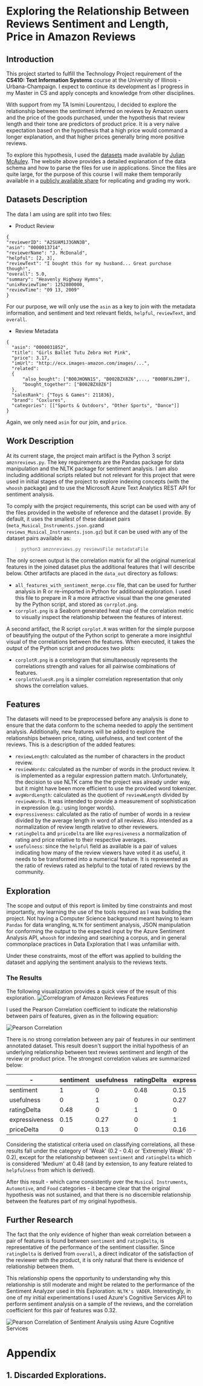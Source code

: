 # Exploring the Relationship Between Reviews Sentiment and Length, Price in Amazon Reviews
## Introduction
This project started to fulfill the Technology Project requirement of the **CS410: Text Information Systems** course at the University of Illinois - Urbana-Champaign. I expect to continue its development as I progress in my Master in CS and apply concepts and knowledge from other disciplines.

With support from my TA Ismini Lourentzou, I decided to explore the relationship between the sentiment inferred on reviews by Amazon users and the price of the goods purchased, under the hypothesis that review length and their tone are predictors of product price. It is a very naïve expectation based on the hypothesis that a high price would command a longer explanation, and that higher prices generally bring more positive reviews.

To explore this hypothesis, I used the [datasets](http://jmcauley.ucsd.edu/data/amazon/) made available by [Julian McAuley](julian.mcauley@gmail.com). The website above provides a detailed explanation of the data schema and how to parse the files for use in applications. Since the files are quite large, for the purpose of this course I will make them temporarily available in a [publicly available share](https://uofi.box.com/s/lmutpr56zevns6q4tx9rl1r4dr3t9o3k) for replicating and grading my work.
## Datasets Description
The data I am using are split into two files:

- Product Review

```
{
"reviewerID": "A2SUAM1J3GNN3B",
"asin": "0000013714",
"reviewerName": "J. McDonald",
"helpful": [2, 3],
"reviewText": "I bought this for my husband... Great purchase though!",
"overall": 5.0,
"summary": "Heavenly Highway Hymns",
"unixReviewTime": 1252800000,
"reviewTime": "09 13, 2009"
}
```

For our purpose, we will only use the `asin` as a key to join with the metadata information, and sentiment and text relevant fields, `helpful`, `reviewText`, and `overall`.

- Review Metadata

```
{
  "asin": "0000031852",
  "title": "Girls Ballet Tutu Zebra Hot Pink",
  "price": 3.17,
  "imUrl": "http://ecx.images-amazon.com/images/...",
  "related":
  {
	  "also_bought": ["B00JHONN1S", "B002BZX8Z6",..., "B00BFXLZ8M"],
	  "bought_together": ["B002BZX8Z6"]
  },
  "salesRank": {"Toys & Games": 211836},
  "brand": "Coxlures",
  "categories": [["Sports & Outdoors", "Other Sports", "Dance"]]
}
```

Again, we only need `asin` for our join, and `price`.

## Work Description
At its current stage, the project main artifact is the Python 3 script `amznreviews.py`. The key requirements are the Pandas package for data manipulation and the NLTK package for sentiment analysis. I am also including additional scripts related but not relevant for this project that were used in initial stages of the project to explore indexing concepts (with the `whoosh` package) and to use the Microsoft Azure Text Analytics REST API for sentiment analysis.

To comply with the project requirements, this script can be used with any of the files provided in the website of reference and the dataset I provide. By default, it uses the smallest of these dataset pairs (`meta_Musical_Instruments.json.gz`and `reviews_Musical_Instruments.json.gz`) but it can be used with any of the dataset pairs available as:
> `python3 amznreviews.py reviewsFile metadataFile`

The only screen output is the correlation matrix for all the original numerical features in the joined dataset plus the additional features that I will describe below. Other artifacts are placed in the `data_out` directory as follows:

- `all_features_with_sentiment_merge.csv` file, that can be used for further analysis in R or re-imported in Python for additional exploration. I used this file to prepare in R a more attractive visual than the one generated by the Python script, and stored as `corrplot.png`.
- `corrplot.png` is a Seaborn generated heat map of the correlation metric to visually inspect the relationship between the features of interest.

A second artifact, the R script `corplot.R` was written for the simple purpose of beautifying the output of the Python script to generate a more insightful visual of the correlations between the features. When executed, it takes the output of the Python script and produces two plots:

- `corplotR.png` is a correlogram that simultaneously represents the correlations strength and values for all pairwise combinations of features.
- `corplotValuesR.png` is a simpler correlation representation that only shows the correlation values.

## Features
The datasets will need to be preprocessed before any analysis is done to ensure that the data conform to the schema needed to apply the sentiment analysis. Additionally, new features will be added to explore the relationships between price, rating, usefulness, and text content of the reviews. This is a description of the added features:
- `reviewLength`: calculated as the number of characters in the product review.
- `reviewWords`: calculated as the number of words in the product review. It is implemented as a regular expression pattern match. Unfortunately, the decision to use NLTK came the the project was already under way, but it might have been more efficient to use the provided word tokenizer.
- `avgWordLength`: calculated as the quotient of `reviewWLength` divided by `reviewWords`. It was intended to provide a measurement of sophistication in expression (e.g.: using longer words).
- `expressiveness`: calculated as the ratio of number of words in a review divided by the average length in word of all reviews. Also intended as a normalization of review length relative to other reviewers.
- `ratingDelta` and `priceDelta` are like `expresiveness` a normalization of rating and price relative to their respective averages.
- `usefulness`: since the `helpful` field as available is a pair of values indicating how many of the review viewers have voted it as useful, it needs to be transformed into a numerical feature. It is represented as the ratio of reviews rated as helpful to the total of rated reviews by the community.

## Exploration
The scope and output of this report is limited by time constraints and most importantly, my learning the use of the tools required as I was building the project. Not having a Computer Science background meant having to learn `Pandas` for data wrangling, `NLTK` for sentiment analysis, JSON manipulation for conforming the output to the expected input by the Azure Sentiment Analysis API, `whoosh` for indexing and searching a corpus, and in general commonplace practices in Data Exploration that I was unfamiliar with.

Under these constraints, most of the effort was applied to building the dataset and applying the sentiment analysis to the reviews texts.

### The Results
The following visualization provides a quick view of the result of this exploration.
![Correlogram of Amazon Reviews Features](data_out/corplotR.png?raw=True "Correlogram of Amazon Reviews Features")

I used the Pearson Correlation coefficient to indicate the relationship between pairs of features, given as in the following equation:

![Pearson Correlation](explorations/Pearson.png?raw=True "Pearson Correlation")

There is no strong correlation between any pair of features in our sentiment annotated dataset. This result doesn't support the initial hypothesis of an underlying relationship between text reviews sentiment and length of the review or product price. The strongest correlation values are summarized below:

 -| sentiment | usefulness | ratingDelta | expressiveness | priceDelta 
 -|------------|-----------|--------------|---------------|------------
sentiment | 1 | 0 | 0.48 | 0.15 | 0 
usefulness | 0 | 1 | 0 | 0.27 | 0.13 
ratingDelta | 0.48 | 0 | 1 | 0 | 0 
expressiveness | 0.15 | 0.27 | 0 | 1 | 0.16 
priceDelta | 0 | 0.13 | 0 | 0.16 | 1 

Considering the statistical criteria used on classifying correlations, all these results fall under the category of 'Weak' (0.2 - 0.4) or 'Extremely Weak' (0 - 0.2), except for the relationship between `sentiment` and `ratingDelta` which is considered 'Medium' at 0.48 (and by extension, to any feature related to `helpfulness` from which is derived).

After this result - which came consistently over the `Musical Instruments`, `Automotive`, and `Food` categories - it became clear that the original hypothesis was not sustained, and that there is no discernible relationship between the features part of my original hypothesis.
## Further Research
The fact that the only evidence of higher than weak correlation between a pair of features is found between `sentiment` and `ratingDelta`, is representative of the performance of the sentiment classifier. Since `ratingDelta` is derived from `overall`, a direct indicator of the satisfaction of the reviewer with the product, it is only natural that there is evidence of relationship between them.

This relationship opens the opportunity to understanding why this relationship is still moderate and might be related to the performance of the Sentiment Analyzer used in this Exploration: `NLTK's VADER`. Interestingly, in one of my initial experimentations I used Azure's Cognitive Services API to perform sentiment analysis on a sample of the reviews, and the    correlation coefficient for this pair of features was 0.32.

![Pearson Correlation of Sentiment Analysis using Azure Cognitive Services](explorations/corplotRAzure.png?raw=True "Azure Cognitive Services")















# Appendix
## 1. Discarded Explorations.
